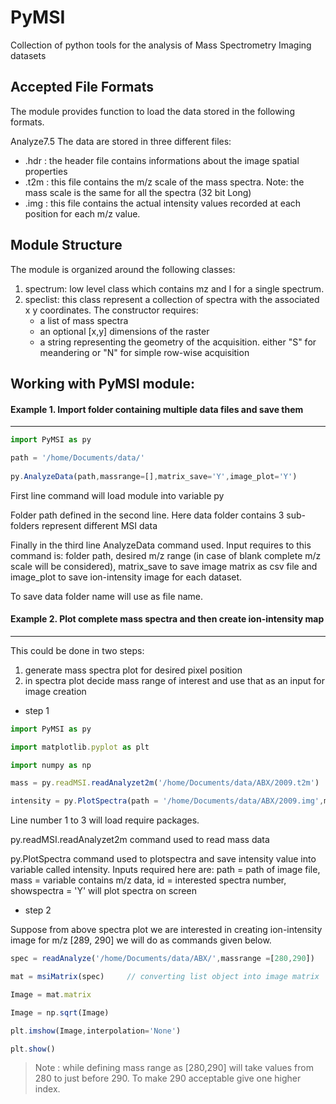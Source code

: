 PyMSI
=====
Collection of python tools for the analysis of Mass Spectrometry Imaging datasets

## Accepted File Formats
The module provides function to load the data stored in the following formats. 

Analyze7.5
The data are stored in three different files: 
* .hdr : the header file contains informations about the image spatial properties 
* .t2m : this file contains the m/z scale of the mass spectra. Note: the mass scale is the same for all the spectra (32 bit Long)
* .img : this file contains the actual intensity values recorded at each position for each m/z value.



## Module Structure
The module is organized around the following classes:

1. spectrum: low level class which contains mz and I for a single spectrum.
2. speclist: this class represent a collection of spectra with the associated x y coordinates. The constructor requires:
	* a list of mass spectra
	* an optional [x,y] dimensions of the raster 
	* a string representing the geometry of the acquisition. either "S" for meandering or "N" for simple row-wise acquisition

## Working with PyMSI module:

#### Example 1. Import folder containing multiple data files and save them 

-----------------------------------------------------------------------------------------------------------------------
```javascript
import PyMSI as py

path = '/home/Documents/data/' 
   
py.AnalyzeData(path,massrange=[],matrix_save='Y',image_plot='Y') 

```

First line command will load module into variable py

Folder path defined in the second line. Here data folder contains 3 sub-folders represent different MSI data

Finally in the third line AnalyzeData command used. Input requires to this command is: folder path, desired m/z range (in case of blank complete m/z scale will be considered), matrix_save to save image matrix as csv file and image_plot to save ion-intensity image for each dataset. 

To save data folder name will use as file name.


#### Example 2. Plot complete mass spectra and then create ion-intensity map

-----------------------------------------------------------------------------------------------------------------------

This could be done in two steps: 
1) generate mass spectra plot for desired pixel position
2) in spectra plot decide mass range of interest and use that as an input for image creation

* step 1

```javascript
import PyMSI as py

import matplotlib.pyplot as plt

import numpy as np

mass = py.readMSI.readAnalyzet2m('/home/Documents/data/ABX/2009.t2m')

intensity = py.PlotSpectra(path = '/home/Documents/data/ABX/2009.img',mass= mass,id = '21',showspectra='Y') 
```                                  

Line number 1 to 3 will load require packages.

py.readMSI.readAnalyzet2m command used to read mass data

py.PlotSpectra command used to plotspectra and save intensity value into variable called intensity. Inputs required here are: path = path of image file, mass = variable contains m/z data, id = interested spectra number, showspectra = 'Y' will plot spectra on screen

* step 2

Suppose from above spectra plot we are interested in creating ion-intensity image for m/z [289, 290] we will do as commands given below.

```javascript
spec = readAnalyze('/home/Documents/data/ABX/',massrange =[280,290])    //read data as list with two element: mass, intensity

mat = msiMatrix(spec)     // converting list object into image matrix                                            

Image = mat.matrix 

Image = np.sqrt(Image)

plt.imshow(Image,interpolation='None')

plt.show()
```
> Note : while defining mass range as [280,290] will take values from 280 to just before 290. To make 290 acceptable give one higher index.  



